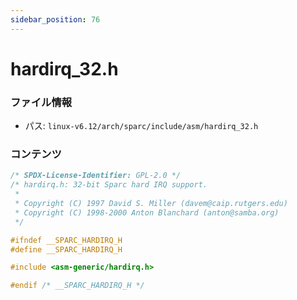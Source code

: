 ```yaml
---
sidebar_position: 76
---
```

# hardirq_32.h

### ファイル情報

- パス: `linux-v6.12/arch/sparc/include/asm/hardirq_32.h`

### コンテンツ

```h
/* SPDX-License-Identifier: GPL-2.0 */
/* hardirq.h: 32-bit Sparc hard IRQ support.
 *
 * Copyright (C) 1997 David S. Miller (davem@caip.rutgers.edu)
 * Copyright (C) 1998-2000 Anton Blanchard (anton@samba.org)
 */

#ifndef __SPARC_HARDIRQ_H
#define __SPARC_HARDIRQ_H

#include <asm-generic/hardirq.h>

#endif /* __SPARC_HARDIRQ_H */

```
